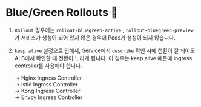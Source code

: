 # Blue/Green Rollouts 👻

1. `Rollout` 경우에는 `rollout-bluegreen-active` , `rollout-bluegreen-preview`가 서비스가 생성이 되어 있지 않은 경우에 Pods가 생성이 되지 않습니다. 
2. `keep alive` 설정으로 인해서, Service에서 `describe` 확인 시에 전환이 잘 되어도 ALB에서 확인할 때 전환이 느리게 됩니다. 이 경우는 keep alive 때문에 ingress controller를 사용해야 합니다.
  
    -> Nginx Ingress Controller  
    -> Istio Ingress Controller  
    -> Kong Ingress Controller  
    -> Envoy Ingress Controller  
